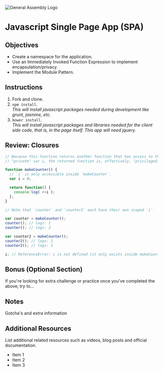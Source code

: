 ![General Assembly Logo](http://i.imgur.com/ke8USTq.png)

# Javascript Single Page App (SPA)

## Objectives
- Create a namespace for the application.
- Use an Immediately Invoked Function Expression to implement encapsulation/privacy.
- Implement the Module Pattern.

## Instructions

1. Fork and clone.
2. `npm install`.   
	 *This will install javascript packages needed during development like grunt, jasmine, etc.*
3. `bower install`.  
	*This will install javascript packages and libraries needed for the client side code, that is, in the page itself. This app will need jquery.*


## Review: Closures

```javascript
// Because this function returns another function that has access to the
// "private" var i, the returned function is, effectively, "privileged."

function makeCounter() {
  // `i` is only accessible inside `makeCounter`.
  var i = 0;

  return function() {
    console.log( ++i );
  };
}

// Note that `counter` and `counter2` each have their own scoped `i`.

var counter = makeCounter();
counter(); // logs: 1
counter(); // logs: 2

var counter2 = makeCounter();
counter2(); // logs: 1
counter2(); // logs: 2

i; // ReferenceError: i is not defined (it only exists inside makeCounter)
```

## Bonus (Optional Section)

If you're looking for extra challenge or practice once you've completed the above, try to...

## Notes

Gotcha's and extra information

## Additional Resources

List additional related resources such as videos, blog posts and official documentation.

- Item 1
- Item 2
- Item 3
